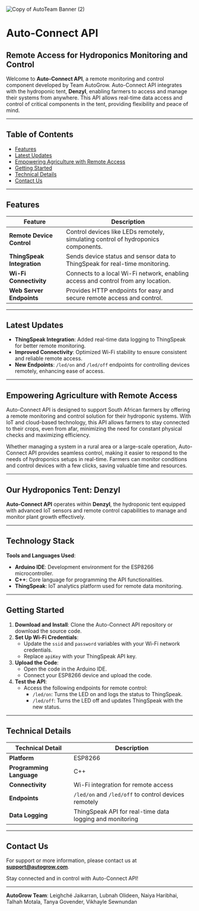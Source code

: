 ![Copy of AutoTeam Banner (2)](https://github.com/user-attachments/assets/a4526b4a-9283-4181-8871-7ca9b9b626cb)

# Auto-Connect API
## Remote Access for Hydroponics Monitoring and Control
Welcome to **Auto-Connect API**, a remote monitoring and control component developed by Team AutoGrow. Auto-Connect API integrates with the hydroponic tent, **Denzyl**, enabling farmers to access and manage their systems from anywhere. This API allows real-time data access and control of critical components in the tent, providing flexibility and peace of mind.

---

## Table of Contents
- [Features](#features)
- [Latest Updates](#latest-updates)
- [Empowering Agriculture with Remote Access](#empowering-agriculture-with-remote-access)
- [Getting Started](#getting-started)
- [Technical Details](#technical-details)
- [Contact Us](#contact-us)

---

## Features

| Feature                | Description                                                                                 |
|------------------------|---------------------------------------------------------------------------------------------|
| **Remote Device Control** | Control devices like LEDs remotely, simulating control of hydroponics components.        |
| **ThingSpeak Integration** | Sends device status and sensor data to ThingSpeak for real-time monitoring.            |
| **Wi-Fi Connectivity** | Connects to a local Wi-Fi network, enabling access and control from any location.         |
| **Web Server Endpoints** | Provides HTTP endpoints for easy and secure remote access and control.                   |

---

## Latest Updates

- **ThingSpeak Integration**: Added real-time data logging to ThingSpeak for better remote monitoring.
- **Improved Connectivity**: Optimized Wi-Fi stability to ensure consistent and reliable remote access.
- **New Endpoints**: `/led/on` and `/led/off` endpoints for controlling devices remotely, enhancing ease of access.

---

## Empowering Agriculture with Remote Access
Auto-Connect API is designed to support South African farmers by offering a remote monitoring and control solution for their hydroponic systems. With IoT and cloud-based technology, this API allows farmers to stay connected to their crops, even from afar, minimizing the need for constant physical checks and maximizing efficiency.

Whether managing a system in a rural area or a large-scale operation, Auto-Connect API provides seamless control, making it easier to respond to the needs of hydroponics setups in real-time. Farmers can monitor conditions and control devices with a few clicks, saving valuable time and resources.

---

## Our Hydroponics Tent: Denzyl

**Auto-Connect API** operates within **Denzyl**, the hydroponic tent equipped with advanced IoT sensors and remote control capabilities to manage and monitor plant growth effectively.

---

## Technology Stack

**Tools and Languages Used**:
- **Arduino IDE**: Development environment for the ESP8266 microcontroller.
- **C++**: Core language for programming the API functionalities.
- **ThingSpeak**: IoT analytics platform used for remote data monitoring.

---

## Getting Started

1. **Download and Install**: Clone the Auto-Connect API repository or download the source code.
2. **Set Up Wi-Fi Credentials**:
   - Update the `ssid` and `password` variables with your Wi-Fi network credentials.
   - Replace `apiKey` with your ThingSpeak API key.
3. **Upload the Code**:
   - Open the code in the Arduino IDE.
   - Connect your ESP8266 device and upload the code.
4. **Test the API**:
   - Access the following endpoints for remote control:
     - `/led/on`: Turns the LED on and logs the status to ThingSpeak.
     - `/led/off`: Turns the LED off and updates ThingSpeak with the new status.

---

## Technical Details

| Technical Detail        | Description                                                  |
|-------------------------|--------------------------------------------------------------|
| **Platform**            | ESP8266                                                      |
| **Programming Language** | C++                                                         |
| **Connectivity**        | Wi-Fi integration for remote access                          |
| **Endpoints**           | `/led/on` and `/led/off` to control devices remotely         |
| **Data Logging**        | ThingSpeak API for real-time data logging and monitoring     |

---

## Contact Us

For support or more information, please contact us at **support@autogrow.com**.

Stay connected and in control with Auto-Connect API!

---

**AutoGrow Team**: Leighché Jaikarran, Lubnah Olideen, Naiya Haribhai, Talhah Motala, Tanya Govender, Vikhayle Sewnundan
